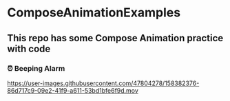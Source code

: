 # ComposeAnimationExamples

## This repo has some Compose Animation practice with code

### ⏰   Beeping Alarm  

https://user-images.githubusercontent.com/47804278/158382376-86d717c9-09e2-41f9-a611-53bd1bfe6f9d.mov


